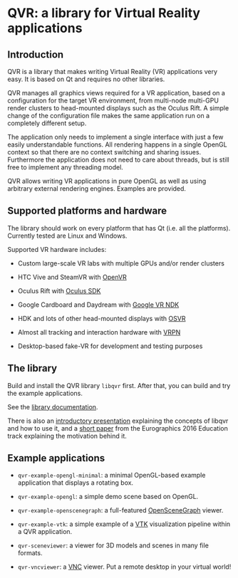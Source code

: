 # QVR: a library for Virtual Reality applications

## Introduction

QVR is a library that makes writing Virtual Reality (VR) applications very easy.
It is based on Qt and requires no other libraries.

QVR manages all graphics views required for a VR application, based on a
configuration for the target VR environment, from multi-node multi-GPU render
clusters to head-mounted displays such as the Oculus Rift. A simple change
of the configuration file makes the same application run on a completely
different setup.

The application only needs to implement a single interface with just a few
easily understandable functions. All rendering happens in a single OpenGL
context so that there are no context switching and sharing issues. Furthermore
the application does not need to care about threads, but is still free to
implement any threading model.

QVR allows writing VR applications in pure OpenGL as well as using arbitrary
external rendering engines. Examples are provided.

## Supported platforms and hardware

The library should work on every platform that has Qt (i.e. all the platforms).
Currently tested are Linux and Windows.

Supported VR hardware includes:

- Custom large-scale VR labs with multiple GPUs and/or render clusters

- HTC Vive and SteamVR with [OpenVR](https://github.com/ValveSoftware/openvr)

- Oculus Rift with [Oculus SDK](https://www.oculus.com/)

- Google Cardboard and Daydream with [Google VR NDK](https://developers.google.com/vr/android/ndk/gvr-ndk-overview)

- HDK and lots of other head-mounted displays with [OSVR](http://osvr.org/)

- Almost all tracking and interaction hardware with [VRPN](http://vrpn.org/)

- Desktop-based fake-VR for development and testing purposes

## The library

Build and install the QVR library `libqvr` first. After that, you can build
and try the example applications.

See the [library documentation](https://marlam.github.io/qvr/html/).

There is also an [introductory presentation](https://marlam.github.io/qvr/qvr-slides.pdf)
explaining the concepts of libqvr and how to use it, and a
[short paper](https://marlam.github.io/qvr/lambers2016qvr.pdf) from the Eurographics
2016 Education track explaining the motivation behind it.

## Example applications

- `qvr-example-opengl-minimal`:
  a minimal OpenGL-based example application that displays a rotating box.

- `qvr-example-opengl`:
  a simple demo scene based on OpenGL.

- `qvr-example-openscenegraph`:
  a full-featured [OpenSceneGraph](http://www.openscenegraph.com) viewer.

- `qvr-example-vtk`:
  a simple example of a [VTK](http://www.vtk.org) visualization pipeline within
  a QVR application.

- `qvr-sceneviewer`:
  a viewer for 3D models and scenes in many file formats.

- `qvr-vncviewer`: a [VNC](https://en.wikipedia.org/wiki/Virtual_Network_Computing)
  viewer. Put a remote desktop in your virtual world!
